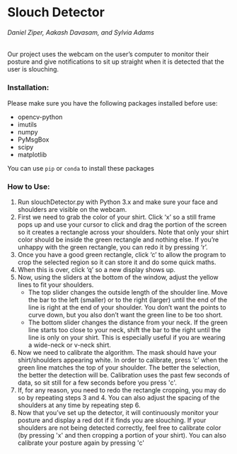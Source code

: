 # Slouch Detector
###### Daniel Ziper, Aakash Davasam, and Sylvia Adams
Our project uses the webcam on the user’s computer to monitor their posture and give notifications to sit up straight when it is detected that the user is slouching.

### Installation:
Please make sure you have the following packages installed before use:
- opencv-python
- imutils
- numpy
- PyMsgBox
- scipy
- matplotlib

You can use `pip` or `conda` to install these packages

### How to Use:
1. Run slouchDetector.py with Python 3.x and make sure your face and shoulders are visible on the webcam.
2. First we need to grab the color of your shirt. Click ‘x’ so a still frame pops up and use your cursor to click and drag the portion of the screen so it creates a rectangle across your shoulders. Note that only your shirt color should be inside the green rectangle and nothing else. If you’re unhappy with the green rectangle, you can redo it by pressing ‘r’.
3. Once you have a good green rectangle, click ‘c’ to allow the program to crop the selected region so it can store it and do some quick maths.
4. When this is over, click ‘q’ so a new display shows up.
5. Now, using the sliders at the bottom of the window, adjust the yellow lines to fit your shoulders.
    - The top slider changes the outside length of the shoulder line. Move the bar to the left (smaller) or to the right (larger) until the end of the line is right at the end of your shoulder. You don’t want the points to curve down, but you also don’t want the green line to be too short.
    - The bottom slider changes the distance from your neck. If the green line starts too close to your neck, shift the bar to the right until the line is only on your shirt. This is especially useful if you are wearing a wide-neck or v-neck shirt.
6. Now we need to calibrate the algorithm. The mask should have your shirt/shoulders appearing white.  In order to calibrate, press ‘c’ when the green line matches the top of your shoulder. The better the selection, the better the detection will be. Calibration uses the past few seconds of data, so sit still for a few seconds before you press 'c'.
7. If, for any reason, you need to redo the rectangle cropping, you may do so by repeating steps 3 and 4. You can also adjust the spacing of the shoulders at any time by repeating step 6.
8. Now that you’ve set up the detector, it will continuously monitor your posture and display a red dot if it finds you are slouching. If your shoulders are not being detected correctly, feel free to calibrate color (by pressing 'x' and then cropping a portion of your shirt). You can also calibrate your posture again by pressing 'c'
